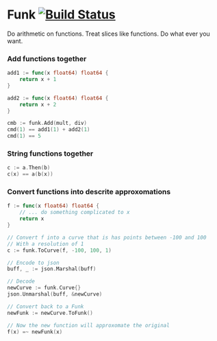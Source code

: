 # Funk [![Build Status](https://travis-ci.org/eliothedeman/funk.svg?branch=master)](https://travis-ci.org/eliothedeman/funk)
Do arithmetic on functions. Treat slices like functions. Do what ever you want.

### Add functions together
```go
add1 := func(x float64) float64 {
	return x + 1
}

add2 := func(x float64) float64 {
	return x + 2
}

cmb := funk.Add(mult, div)
cmd(1) == add1(1) + add2(1)
cmd(1) == 5
```

### String functions together
```go
c := a.Then(b)
c(x) == a(b(x))
```


### Convert functions into descrite approxomations
```go
f := func(x float64) float64 {
	// ... do something complicated to x
	return x
}

// Convert f into a curve that is has points between -100 and 100
// With a resolution of 1
c := funk.ToCurve(f, -100, 100, 1)

// Encode to json
buff, _ := json.Marshal(buff)

// Decode
newCurve := funk.Curve{}
json.Unmarshal(buff, &newCurve)

// Convert back to a Funk
newFunk := newCurve.ToFunk()

// Now the new function will approxomate the original
f(x) =~ newFunk(x)
```
